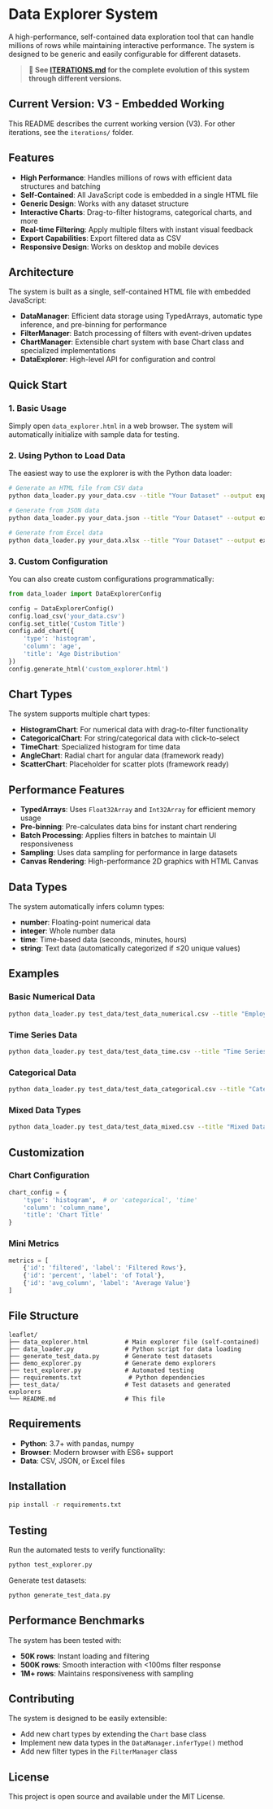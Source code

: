 # Data Explorer System

A high-performance, self-contained data exploration tool that can handle millions of rows while maintaining interactive performance. The system is designed to be generic and easily configurable for different datasets.

> **📁 See [ITERATIONS.md](ITERATIONS.md) for the complete evolution of this system through different versions.**

## Current Version: V3 - Embedded Working

This README describes the current working version (V3). For other iterations, see the `iterations/` folder.

## Features

- **High Performance**: Handles millions of rows with efficient data structures and batching
- **Self-Contained**: All JavaScript code is embedded in a single HTML file
- **Generic Design**: Works with any dataset structure
- **Interactive Charts**: Drag-to-filter histograms, categorical charts, and more
- **Real-time Filtering**: Apply multiple filters with instant visual feedback
- **Export Capabilities**: Export filtered data as CSV
- **Responsive Design**: Works on desktop and mobile devices

## Architecture

The system is built as a single, self-contained HTML file with embedded JavaScript:

- **DataManager**: Efficient data storage using TypedArrays, automatic type inference, and pre-binning for performance
- **FilterManager**: Batch processing of filters with event-driven updates
- **ChartManager**: Extensible chart system with base Chart class and specialized implementations
- **DataExplorer**: High-level API for configuration and control

## Quick Start

### 1. Basic Usage

Simply open `data_explorer.html` in a web browser. The system will automatically initialize with sample data for testing.

### 2. Using Python to Load Data

The easiest way to use the explorer is with the Python data loader:

```bash
# Generate an HTML file from CSV data
python data_loader.py your_data.csv --title "Your Dataset" --output explorer.html

# Generate from JSON data
python data_loader.py your_data.json --title "Your Dataset" --output explorer.html

# Generate from Excel data
python data_loader.py your_data.xlsx --title "Your Dataset" --output explorer.html
```

### 3. Custom Configuration

You can also create custom configurations programmatically:

```python
from data_loader import DataExplorerConfig

config = DataExplorerConfig()
config.load_csv('your_data.csv')
config.set_title('Custom Title')
config.add_chart({
    'type': 'histogram',
    'column': 'age',
    'title': 'Age Distribution'
})
config.generate_html('custom_explorer.html')
```

## Chart Types

The system supports multiple chart types:

- **HistogramChart**: For numerical data with drag-to-filter functionality
- **CategoricalChart**: For string/categorical data with click-to-select
- **TimeChart**: Specialized histogram for time data
- **AngleChart**: Radial chart for angular data (framework ready)
- **ScatterChart**: Placeholder for scatter plots (framework ready)

## Performance Features

- **TypedArrays**: Uses `Float32Array` and `Int32Array` for efficient memory usage
- **Pre-binning**: Pre-calculates data bins for instant chart rendering
- **Batch Processing**: Applies filters in batches to maintain UI responsiveness
- **Sampling**: Uses data sampling for performance in large datasets
- **Canvas Rendering**: High-performance 2D graphics with HTML Canvas

## Data Types

The system automatically infers column types:

- **number**: Floating-point numerical data
- **integer**: Whole number data
- **time**: Time-based data (seconds, minutes, hours)
- **string**: Text data (automatically categorized if ≤20 unique values)

## Examples

### Basic Numerical Data
```bash
python data_loader.py test_data/test_data_numerical.csv --title "Employee Data"
```

### Time Series Data
```bash
python data_loader.py test_data/test_data_time.csv --title "Time Series Analysis"
```

### Categorical Data
```bash
python data_loader.py test_data/test_data_categorical.csv --title "Category Breakdown"
```

### Mixed Data Types
```bash
python data_loader.py test_data/test_data_mixed.csv --title "Mixed Dataset"
```

## Customization

### Chart Configuration
```python
chart_config = {
    'type': 'histogram',  # or 'categorical', 'time'
    'column': 'column_name',
    'title': 'Chart Title'
}
```

### Mini Metrics
```python
metrics = [
    {'id': 'filtered', 'label': 'Filtered Rows'},
    {'id': 'percent', 'label': 'of Total'},
    {'id': 'avg_column', 'label': 'Average Value'}
]
```

## File Structure

```
leaflet/
├── data_explorer.html          # Main explorer file (self-contained)
├── data_loader.py              # Python script for data loading
├── generate_test_data.py       # Generate test datasets
├── demo_explorer.py            # Generate demo explorers
├── test_explorer.py            # Automated testing
├── requirements.txt             # Python dependencies
├── test_data/                  # Test datasets and generated explorers
└── README.md                   # This file
```

## Requirements

- **Python**: 3.7+ with pandas, numpy
- **Browser**: Modern browser with ES6+ support
- **Data**: CSV, JSON, or Excel files

## Installation

```bash
pip install -r requirements.txt
```

## Testing

Run the automated tests to verify functionality:

```bash
python test_explorer.py
```

Generate test datasets:

```bash
python generate_test_data.py
```

## Performance Benchmarks

The system has been tested with:
- **50K rows**: Instant loading and filtering
- **500K rows**: Smooth interaction with <100ms filter response
- **1M+ rows**: Maintains responsiveness with sampling

## Contributing

The system is designed to be easily extensible:
- Add new chart types by extending the `Chart` base class
- Implement new data types in the `DataManager.inferType()` method
- Add new filter types in the `FilterManager` class

## License

This project is open source and available under the MIT License.
